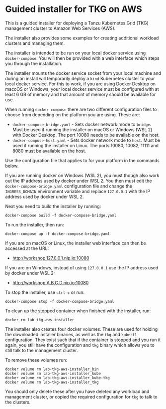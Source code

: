 Guided installer for TKG on AWS
===============================

This is a guided installer for deploying a Tanzu Kubernetes Grid (TKG)
management cluster to Amazon Web Services (AWS).

The installer also provides some examples for creating additional workload
clusters and managing them.

The installer is intended to be run on your local docker service using
``docker-compose``. You will then be provided with a web interface which
steps you through the installation.

The installer mounts the docker service socket from your local machine and
during an install will temporarily deploy a ``kind`` Kubernetes cluster to
your local docker service. For this to work, if you are using Docker Desktop
on macoOS or Windows, your local docker service must be configured with at
least 6 GB of memory and that amount of memory should be available for use.

When running ``docker-compose`` there are two different configuration files
to choose from depending on the platform you are using. These are:

* ``docker-compose-bridge.yaml`` - Sets docker network mode to ``bridge``.
    Must be used if running the installer on macOS or Windows (WSL 2) with
    Docker Desktop. The port 10080 needs to be available on the host.
* ``docker-compose-host.yaml`` - Sets docker network mode to ``host``.
    Must be used if running the installer on Linux. The ports 10080, 10082,
    11111 and 8080 must be available on the host.

Use the configuration file that applies to for your platform in the commands
below.

If you are running docker on Windows (WSL 2), you must though also work out
the IP address used by docker under WSL 2. You then must edit the
``docker-compose-bridge.yaml`` configuration file and change the
``INGRESS_DOMAIN`` environment variable and replace ``127.0.0.1`` with the IP
address used by docker under WSL 2.

Next you need to build the installer by running:

```
docker-compose build -f docker-compose-bridge.yaml
```

To run the installer, then run:

```
docker-compose up -f docker-compose-bridge.yaml
```

If you are on macOS or Linux, the installer web interface can then be
accessed at the URL:

* http://workshop.127.0.0.1.nip.io:10080

If you are on Windows, instead of using ``127.0.0.1`` use the IP address
used by docker under WSL 2:

* http://workshop.A.B.C.D.nip.io:10080

To stop the installer, use ``ctrl-c`` or run:

```
docker-compose stop -f docker-compose-bridge.yaml
```

To clean up the stopped container when finished with the installer, run:

```
docker rm lab-tkg-aws-installer
```

The installer also creates four docker volumes. These are used for holding
the downloaded installer binaries, as well as the ``tkg`` and ``kubectl``
configuration. They exist such that if the container is stopped and you run
it again, you still have the configuration and ``tkg`` binary which allows
you to still talk to the management cluster.

To remove these volumes run:

```
docker volume rm lab-tkg-aws-installer_bin
docker volume rm lab-tkg-aws-installer_kube
docker volume rm lab-tkg-aws-installer_kube-tkg
docker volume rm lab-tkg-aws-installer_tkg
```

You should only delete these after you have deleted any workload and
management cluster, or copied the required configuration for ``tkg`` to
talk to the clusters.
